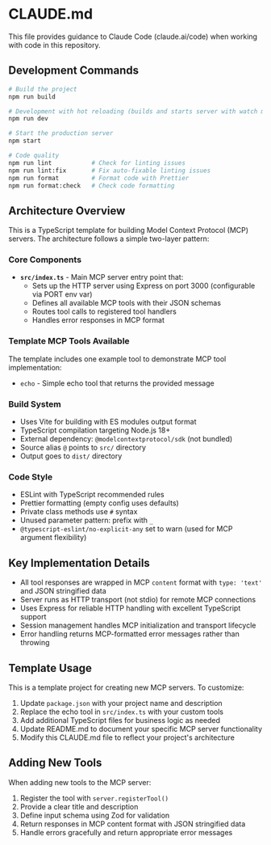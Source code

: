 # CLAUDE.md

This file provides guidance to Claude Code (claude.ai/code) when working with code in this repository.

## Development Commands

```bash
# Build the project
npm run build

# Development with hot reloading (builds and starts server with watch mode)
npm run dev

# Start the production server
npm start

# Code quality
npm run lint           # Check for linting issues
npm run lint:fix       # Fix auto-fixable linting issues
npm run format         # Format code with Prettier
npm run format:check   # Check code formatting
```

## Architecture Overview

This is a TypeScript template for building Model Context Protocol (MCP) servers. The architecture follows a simple two-layer pattern:

### Core Components

- **`src/index.ts`** - Main MCP server entry point that:
  - Sets up the HTTP server using Express on port 3000 (configurable via PORT env var)
  - Defines all available MCP tools with their JSON schemas
  - Routes tool calls to registered tool handlers
  - Handles error responses in MCP format

### Template MCP Tools Available

The template includes one example tool to demonstrate MCP tool implementation:
- `echo` - Simple echo tool that returns the provided message

### Build System

- Uses Vite for building with ES modules output format
- TypeScript compilation targeting Node.js 18+ 
- External dependency: `@modelcontextprotocol/sdk` (not bundled)
- Source alias `@` points to `src/` directory
- Output goes to `dist/` directory

### Code Style

- ESLint with TypeScript recommended rules
- Prettier formatting (empty config uses defaults)
- Private class methods use `#` syntax
- Unused parameter pattern: prefix with `_`
- `@typescript-eslint/no-explicit-any` set to warn (used for MCP argument flexibility)

## Key Implementation Details

- All tool responses are wrapped in MCP `content` format with `type: 'text'` and JSON stringified data
- Server runs as HTTP transport (not stdio) for remote MCP connections
- Uses Express for reliable HTTP handling with excellent TypeScript support
- Session management handles MCP initialization and transport lifecycle
- Error handling returns MCP-formatted error messages rather than throwing

## Template Usage

This is a template project for creating new MCP servers. To customize:

1. Update `package.json` with your project name and description
2. Replace the echo tool in `src/index.ts` with your custom tools
3. Add additional TypeScript files for business logic as needed
4. Update README.md to document your specific MCP server functionality
5. Modify this CLAUDE.md file to reflect your project's architecture

## Adding New Tools

When adding new tools to the MCP server:

1. Register the tool with `server.registerTool()`
2. Provide a clear title and description
3. Define input schema using Zod for validation
4. Return responses in MCP content format with JSON stringified data
5. Handle errors gracefully and return appropriate error messages
